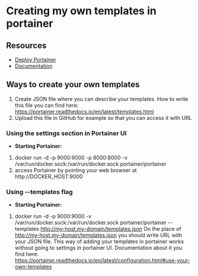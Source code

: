# Creating my own templates in portainer

## Resources
* [Deploy Portainer](https://portainer.readthedocs.io/en/latest/deployment.html)
* [Documentation](https://portainer.readthedocs.io)

## Ways to create your own templates
1. Create JSON file where you can describe your templates. 
  How to write this file you can find here: https://portainer.readthedocs.io/en/latest/templates.html
2. Upload this file in GitHub for example so that you can access it with URL

### Using the settings section in Portainer UI 
* **Starting Portainer:**
1. docker run -d -p 9000:9000 -p 8000:8000 -v /var/run/docker.sock:/var/run/docker.sock portainer/portainer
2. access Portainer by pointing your web browser at http://DOCKER_HOST:9000

### Using --templates flag 
* **Starting Portainer:**
1. docker run -d -p 9000:9000 -v /var/run/docker.sock:/var/run/docker.sock portainer/portainer --templates http://my-host.my-domain/templates.json
On the place of  http://my-host.my-domain/templates.json you should write URL with your JSON file. 
This way of adding your templates in portainer works without going to settings in portainer UI.
Documentation about it you find here: https://portainer.readthedocs.io/en/latest/configuration.html#use-your-own-templates 
